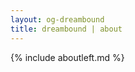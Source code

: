 ```yaml
---
layout: og-dreambound
title: dreambound | about
---
```


<div class="about">
<div markdown="1" class="leftabout">
{% include aboutleft.md %}
</div>
<div class="rightabout"></div>
</div>